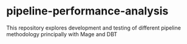 # pipeline-performance-analysis
This repository explores development and testing of different pipeline methodology principally with Mage and DBT 
